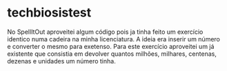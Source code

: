 # techbiosistest
No SpellItOut aproveitei algum código pois ja tinha feito um exercício identico numa cadeira na minha licenciatura. 
A ideia era inserir um número e converter o mesmo para exetenso. Para este exercício aproveitei um já existente que consistia em devolver 
quantos milhões, milhares, centenas, dezenas e unidades um número tinha.
